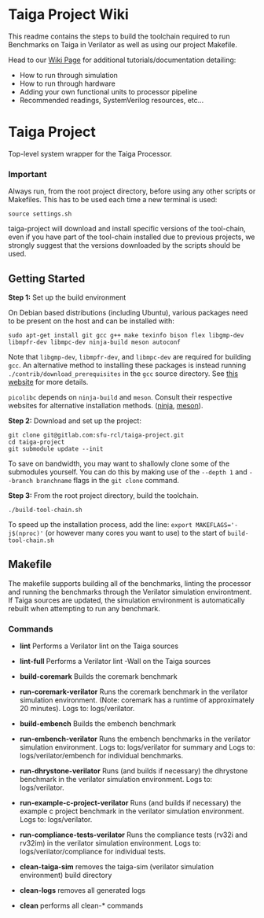 # Taiga Project Wiki

This readme contains the steps to build the toolchain required to run Benchmarks on Taiga in Verilator as well as using our project Makefile. 

Head to our [Wiki Page](https://gitlab.com/sfu-rcl/taiga-project/-/wikis/home) for additional tutorials/documentation detailing:
- How to run through simulation
- How to run through hardware
- Adding your own functional units to processor pipeline
- Recommended readings, SystemVerilog resources, etc...

# Taiga Project

Top-level system wrapper for the Taiga Processor.


### Important

Always run, from the root project directory, before using any other scripts or Makefiles. This has to be used each time a new terminal is used:

```
source settings.sh
```
taiga-project will download and install specific versions of the tool-chain, even if you have part of the tool-chain installed due to previous projects, we strongly suggest that the versions downloaded by the scripts should be used.

## Getting Started
**Step 1:** Set up the build environment

On Debian based distributions (including Ubuntu), various packages need to be present on the host and can be installed with:

```
sudo apt-get install git gcc g++ make texinfo bison flex libgmp-dev libmpfr-dev libmpc-dev ninja-build meson autoconf
```

Note that `libgmp-dev`, `libmpfr-dev`, and `libmpc-dev` are required for building `gcc`. An alternative method to installing these packages is instead running
```./contrib/download_prerequisites```
in the `gcc` source directory. See [this website](https://gcc.gnu.org/wiki/InstallingGCC) for more details.

`picolibc` depends on `ninja-build` and `meson`. Consult their respective websites for alternative installation methods. ([ninja](https://github.com/ninja-build/ninja/wiki/Pre-built-Ninja-packages), [meson](https://mesonbuild.com/Quick-guide.html)).

**Step 2:** Download and set up the project:

```
git clone git@gitlab.com:sfu-rcl/taiga-project.git
cd taiga-project
git submodule update --init
```

To save on bandwidth, you may want to shallowly clone some of the submodules yourself. You can do this by making use of the `--depth 1` and `--branch branchname` flags in the `git clone` command.

**Step 3:** From the root project directory, build the toolchain.

```
./build-tool-chain.sh
```

To speed up the installation process, add the line:
`export MAKEFLAGS='-j$(nproc)'` (or however many cores you want to use) to the start of `build-tool-chain.sh`


## Makefile

The makefile supports building all of the benchmarks, linting the processor and running the benchmarks through the Verilator simulation environtment.  If Taiga sources are updated, the simulation environment is automatically rebuilt when attempting to run any benchmark.

### Commands
- **lint** Performs a Verilator lint on the Taiga sources
- **lint-full** Performs a Verilator lint -Wall on the Taiga sources

- **build-coremark** Builds the coremark benchmark
- **run-coremark-verilator** Runs the coremark benchmark in the verilator simulation environment.  (Note: coremark has a runtime of approximately 20 minutes). Logs to: logs/verilator.

- **build-embench** Builds the embench benchmark
- **run-embench-verilator** Runs the embench benchmarks in the verilator simulation environment. Logs to: logs/verilator for summary and Logs to: logs/verilator/embench for individual benchmarks.

- **run-dhrystone-verilator** Runs (and builds if necessary) the dhrystone benchmark in the verilator simulation environment. Logs to: logs/verilator.
- **run-example-c-project-verilator** Runs (and builds if necessary) the example c project benchmark in the verilator simulation environment. Logs to: logs/verilator.

- **run-compliance-tests-verilator** Runs the compliance tests (rv32i and rv32im) in the verilator simulation environment. Logs to: logs/verilator/compliance for individual tests.

- **clean-taiga-sim** removes the taiga-sim (verilator simulation environment) build directory
- **clean-logs** removes all generated logs
- **clean** performs all clean-* commands

